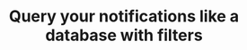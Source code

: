 ---
permalink: /docs/advanced/filters/
title: Query your notifications like a database with filters
published_at: 2020-11-28
updated_at: 2020-11-28
---